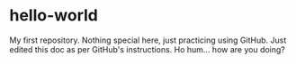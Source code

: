 # hello-world
My first repository. Nothing special here, just practicing using GitHub.
Just edited this doc as per GitHub's instructions. Ho hum... how are you doing?
